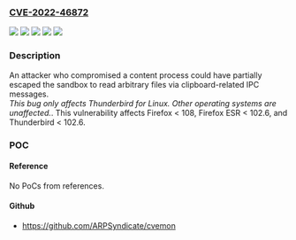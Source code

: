 ### [CVE-2022-46872](https://cve.mitre.org/cgi-bin/cvename.cgi?name=CVE-2022-46872)
![](https://img.shields.io/static/v1?label=Product&message=Firefox%20ESR&color=blue)
![](https://img.shields.io/static/v1?label=Product&message=Firefox&color=blue)
![](https://img.shields.io/static/v1?label=Product&message=Thunderbird&color=blue)
![](https://img.shields.io/static/v1?label=Version&message=n%2Fa&color=blue)
![](https://img.shields.io/static/v1?label=Vulnerability&message=Arbitrary%20file%20read%20from%20a%20compromised%20content%20process&color=brighgreen)

### Description

An attacker who compromised a content process could have partially escaped the sandbox to read arbitrary files via clipboard-related IPC messages.<br>*This bug only affects Thunderbird for Linux. Other operating systems are unaffected.*. This vulnerability affects Firefox < 108, Firefox ESR < 102.6, and Thunderbird < 102.6.

### POC

#### Reference
No PoCs from references.

#### Github
- https://github.com/ARPSyndicate/cvemon


